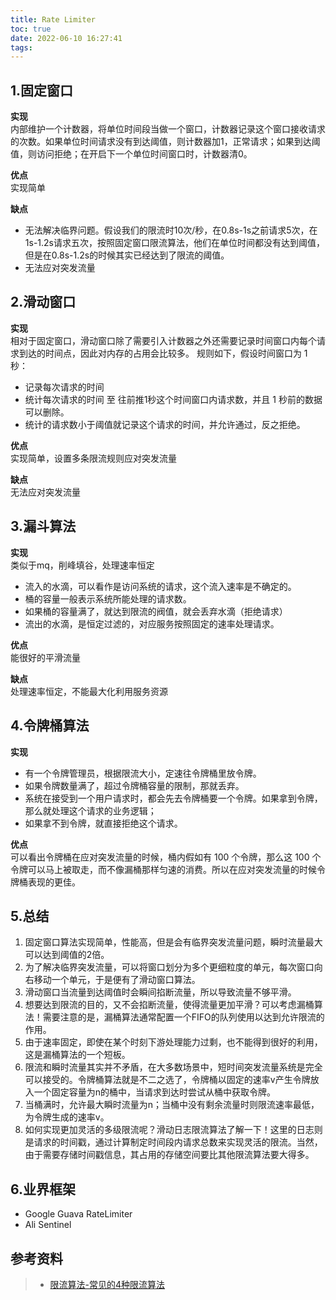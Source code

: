 ```yaml
---
title: Rate Limiter
toc: true
date: 2022-06-10 16:27:41
tags:
---
```


## 1.固定窗口

**实现**  
内部维护一个计数器，将单位时间段当做一个窗口，计数器记录这个窗口接收请求的次数。如果单位时间请求没有到达阈值，则计数器加1，正常请求；如果到达阈值，则访问拒绝；在开启下一个单位时间窗口时，计数器清0。

**优点**  
实现简单

**缺点**  

- 无法解决临界问题。假设我们的限流时10次/秒，在0.8s-1s之前请求5次，在1s-1.2s请求五次，按照固定窗口限流算法，他们在单位时间都没有达到阈值，但是在0.8s-1.2s的时候其实已经达到了限流的阈值。
- 无法应对突发流量

## 2.滑动窗口

**实现**  
相对于固定窗口，滑动窗口除了需要引入计数器之外还需要记录时间窗口内每个请求到达的时间点，因此对内存的占用会比较多。
规则如下，假设时间窗口为 1 秒：

- 记录每次请求的时间
- 统计每次请求的时间 至 往前推1秒这个时间窗口内请求数，并且 1 秒前的数据可以删除。
- 统计的请求数小于阈值就记录这个请求的时间，并允许通过，反之拒绝。

**优点**  
实现简单，设置多条限流规则应对突发流量

**缺点**  
无法应对突发流量

## 3.漏斗算法

**实现**  
类似于mq，削峰填谷，处理速率恒定

- 流入的水滴，可以看作是访问系统的请求，这个流入速率是不确定的。
- 桶的容量一般表示系统所能处理的请求数。
- 如果桶的容量满了，就达到限流的阀值，就会丢弃水滴（拒绝请求）
- 流出的水滴，是恒定过滤的，对应服务按照固定的速率处理请求。

**优点**  
能很好的平滑流量

**缺点**  
处理速率恒定，不能最大化利用服务资源

## 4.令牌桶算法

**实现**  

- 有一个令牌管理员，根据限流大小，定速往令牌桶里放令牌。
- 如果令牌数量满了，超过令牌桶容量的限制，那就丢弃。
- 系统在接受到一个用户请求时，都会先去令牌桶要一个令牌。如果拿到令牌，那么就处理这个请求的业务逻辑；
- 如果拿不到令牌，就直接拒绝这个请求。

**优点**  
可以看出令牌桶在应对突发流量的时候，桶内假如有 100 个令牌，那么这 100 个令牌可以马上被取走，而不像漏桶那样匀速的消费。所以在应对突发流量的时候令牌桶表现的更佳。

## 5.总结

1. 固定窗口算法实现简单，性能高，但是会有临界突发流量问题，瞬时流量最大可以达到阈值的2倍。
2. 为了解决临界突发流量，可以将窗口划分为多个更细粒度的单元，每次窗口向右移动一个单元，于是便有了滑动窗口算法。
3. 滑动窗口当流量到达阈值时会瞬间掐断流量，所以导致流量不够平滑。
4. 想要达到限流的目的，又不会掐断流量，使得流量更加平滑？可以考虑漏桶算法！需要注意的是，漏桶算法通常配置一个FIFO的队列使用以达到允许限流的作用。
5. 由于速率固定，即使在某个时刻下游处理能力过剩，也不能得到很好的利用，这是漏桶算法的一个短板。
6. 限流和瞬时流量其实并不矛盾，在大多数场景中，短时间突发流量系统是完全可以接受的。令牌桶算法就是不二之选了，令牌桶以固定的速率v产生令牌放入一个固定容量为n的桶中，当请求到达时尝试从桶中获取令牌。
7. 当桶满时，允许最大瞬时流量为n；当桶中没有剩余流量时则限流速率最低，为令牌生成的速率v。
8. 如何实现更加灵活的多级限流呢？滑动日志限流算法了解一下！这里的日志则是请求的时间戳，通过计算制定时间段内请求总数来实现灵活的限流。当然，由于需要存储时间戳信息，其占用的存储空间要比其他限流算法要大得多。

## 6.业界框架

- Google Guava RateLimiter
- Ali Sentinel

## 参考资料

> - [限流算法-常见的4种限流算法](https://blog.csdn.net/billgates_wanbin/article/details/123556273)

